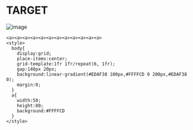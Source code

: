 # TARGET 

![image](https://github.com/gaschneider/cssbattle/assets/16023844/37c3cf51-7336-4768-a91b-fb056a88fa35)

```
<a><a><a><a><a><a><a><a><a><a><a><a>
<style>
  body{
    display:grid;
    place-items:center;
    grid-template:1fr 1fr/repeat(6, 1fr);
    gap:140px 20px;
    background:linear-gradient(#EDAF38 100px,#FFFFCD 0 200px,#EDAF38 0);
    margin:0;
  }
  a{
    width:50;
    height:80;
    background:#FFFFCD
  }
</style>
```
